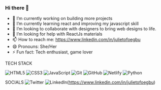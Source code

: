 ### Hi there 👋

- 🔭 I’m currently working on building more projects
- 🌱 I’m currently learning react and improving my javascript skill
- 👯 I’m looking to collaborate with designers to bring web designs to life.
- 🤔 I’m looking for help with ReactJs materials 
- 📫 How to reach me: https://www.linkedin.com/in/julietofoegbu
- 😄 Pronouns: She/Her
- ⚡ Fun fact: Tech enthusiast, game lover


 TECH STACK
 
 
 ![HTML5](https://img.shields.io/badge/html5-%23E34F26.svg?style=for-the-badge&logo=html5&logoColor=white)
 ![CSS3](https://img.shields.io/badge/css3-%231572B6.svg?style=for-the-badge&logo=css3&logoColor=white)
 ![JavaScript](https://img.shields.io/badge/javascript-%23323330.svg?style=for-the-badge&logo=javascript&logoColor=%23F7DF1E)
 ![Git](https://img.shields.io/badge/git-%23F05033.svg?style=for-the-badge&logo=git&logoColor=white)
 ![GitHub](https://img.shields.io/badge/github-%23121011.svg?style=for-the-badge&logo=github&logoColor=white)
 ![Netlify](https://img.shields.io/badge/netlify-%23000000.svg?style=for-the-badge&logo=netlify&logoColor=#00C7B7)
 ![Python](https://img.shields.io/badge/python-3670A0?style=for-the-badge&logo=python&logoColor=ffdd54)
 
 
 SOCIALS
 ![Twitter](https://twitter.com/JulietMesoma?t=j9VJtpuq6IjCnVaMFgdIAw&s=09)
 ![LinkedIn](https://img.shields.io/badge/linkedin-%230077B5.svg?style=for-the-badge&logo=linkedin&logoColor=white)(https://www.linkedin.com/in/julietofoegbu)
